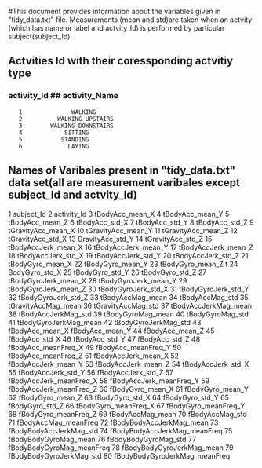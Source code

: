 #This document provides information about the variables given in "tidy_data.txt" file. Measurements (mean and std)are taken when an actvity (which has name or label and actvity_Id) is performed by particular subject(subject_Id)

## Actvities Id with their coressponding actvitiy type
### activity_Id      ## activity_Name
       1              WALKING
       2          WALKING_UPSTAIRS
       3        WALKING_DOWNSTAIRS
       4            SITTING
       5           STANDING
       6             LAYING

## Names of Varibales present in "tidy_data.txt" data set(all are measurement varibales except subject_Id and actvity_Id)
1 subject_Id 
2 activity_Id 
3 tBodyAcc_mean_X 
4 tBodyAcc_mean_Y
5 tBodyAcc_mean_Z 
6 tBodyAcc_std_X 
7 tBodyAcc_std_Y 
8 tBodyAcc_std_Z 
9 tGravityAcc_mean_X 
10 tGravityAcc_mean_Y 
11 tGravityAcc_mean_Z 
12 tGravityAcc_std_X 
13 GravityAcc_std_Y 
14 tGravityAcc_std_Z 
15 tBodyAccJerk_mean_X 
16 tBodyAccJerk_mean_Y 
17 tBodyAccJerk_mean_Z 
18 tBodyAccJerk_std_X 
19 tBodyAccJerk_std_Y 
20 tBodyAccJerk_std_Z 
21 tBodyGyro_mean_X 
22 tBodyGyro_mean_Y 
23 tBodyGyro_mean_Z t
24 BodyGyro_std_X 
25 tBodyGyro_std_Y 
26 tBodyGyro_std_Z 
27 tBodyGyroJerk_mean_X 
28 tBodyGyroJerk_mean_Y 
29 tBodyGyroJerk_mean_Z 
30 tBodyGyroJerk_std_X 
31 tBodyGyroJerk_std_Y 
32 tBodyGyroJerk_std_Z 
33 tBodyAccMag_mean 
34 tBodyAccMag_std 
35 tGravityAccMag_mean 
36 tGravityAccMag_std 
37 tBodyAccJerkMag_mean 
38 tBodyAccJerkMag_std 
39 tBodyGyroMag_mean 
40 tBodyGyroMag_std 
41 tBodyGyroJerkMag_mean 
42 tBodyGyroJerkMag_std 
43 fBodyAcc_mean_X fBodyAcc_mean_Y 
44 fBodyAcc_mean_Z 
45 fBodyAcc_std_X 
46 fBodyAcc_std_Y 
47 fBodyAcc_std_Z 
48 fBodyAcc_meanFreq_X 
49 fBodyAcc_meanFreq_Y 
50 fBodyAcc_meanFreq_Z 
51 fBodyAccJerk_mean_X 
52 fBodyAccJerk_mean_Y 
53 fBodyAccJerk_mean_Z 
54 fBodyAccJerk_std_X 
55 fBodyAccJerk_std_Y 
56 fBodyAccJerk_std_Z 
57 fBodyAccJerk_meanFreq_X 
58 fBodyAccJerk_meanFreq_Y 
59 fBodyAccJerk_meanFreq_Z 
60 fBodyGyro_mean_X 
61 fBodyGyro_mean_Y 
62 fBodyGyro_mean_Z 
63 fBodyGyro_std_X 
64 fBodyGyro_std_Y 
65 fBodyGyro_std_Z 
66 fBodyGyro_meanFreq_X 
67 fBodyGyro_meanFreq_Y 
68 fBodyGyro_meanFreq_Z 
69 fBodyAccMag_mean 
70 fBodyAccMag_std 
71 fBodyAccMag_meanFreq 
72 fBodyBodyAccJerkMag_mean 
73 fBodyBodyAccJerkMag_std 
74 fBodyBodyAccJerkMag_meanFreq 
75 fBodyBodyGyroMag_mean 
76 fBodyBodyGyroMag_std 
77 fBodyBodyGyroMag_meanFreq 
78 fBodyBodyGyroJerkMag_mean 
79 fBodyBodyGyroJerkMag_std 
80 fBodyBodyGyroJerkMag_meanFreq
